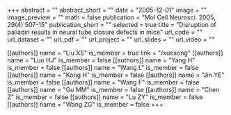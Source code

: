 +++
abstract = ""
abstract_short = ""
date = "2005-12-01"
image = ""
image_preview = ""
math = false
publication = "Mol Cell Neurosci. 2005, 29(4):507-15"
publication_short = ""
selected = true
title = "Disruption of palladin results in neural tube closure defects in mice"
url_code = ""
url_dataset = ""
url_pdf = ""
url_project = ""
url_slides = ""
url_video = ""

[[authors]]
    name = "Liu XS"
    is_member = true
    link = "/xuesong"
[[authors]]
    name = "Luo HJ"
    is_member = false
[[authors]]
    name = "Yang H"
    is_member = false
[[authors]]
    name = "Wang L"
    is_member = false
[[authors]]
    name = "Kong H"
    is_member = false
[[authors]]
    name = "Jin YE"
    is_member = false
[[authors]]
    name = "Wang F"
    is_member = false
[[authors]]
    name = "Gu MM"
    is_member = false
[[authors]]
    name = "Chen Z"
    is_member = false
[[authors]]
    name = "Lu ZY"
    is_member = false
[[authors]]
    name = "Wang ZG"
    is_member = false
+++
